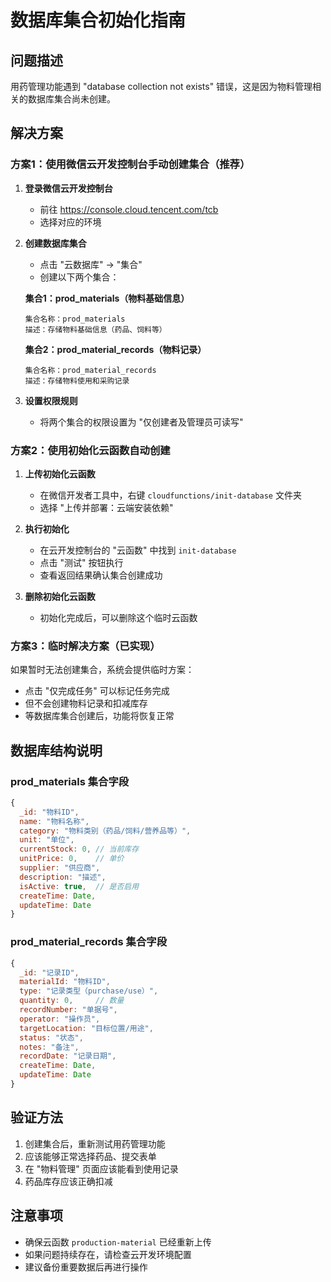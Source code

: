 # 数据库集合初始化指南

## 问题描述
用药管理功能遇到 "database collection not exists" 错误，这是因为物料管理相关的数据库集合尚未创建。

## 解决方案

### 方案1：使用微信云开发控制台手动创建集合（推荐）

1. **登录微信云开发控制台**
   - 前往 https://console.cloud.tencent.com/tcb
   - 选择对应的环境

2. **创建数据库集合**
   - 点击 "云数据库" -> "集合"
   - 创建以下两个集合：

   **集合1：prod_materials（物料基础信息）**
   ```
   集合名称：prod_materials
   描述：存储物料基础信息（药品、饲料等）
   ```

   **集合2：prod_material_records（物料记录）**
   ```
   集合名称：prod_material_records
   描述：存储物料使用和采购记录
   ```

3. **设置权限规则**
   - 将两个集合的权限设置为 "仅创建者及管理员可读写"

### 方案2：使用初始化云函数自动创建

1. **上传初始化云函数**
   - 在微信开发者工具中，右键 `cloudfunctions/init-database` 文件夹
   - 选择 "上传并部署：云端安装依赖"

2. **执行初始化**
   - 在云开发控制台的 "云函数" 中找到 `init-database`
   - 点击 "测试" 按钮执行
   - 查看返回结果确认集合创建成功

3. **删除初始化云函数**
   - 初始化完成后，可以删除这个临时云函数

### 方案3：临时解决方案（已实现）

如果暂时无法创建集合，系统会提供临时方案：
- 点击 "仅完成任务" 可以标记任务完成
- 但不会创建物料记录和扣减库存
- 等数据库集合创建后，功能将恢复正常

## 数据库结构说明

### prod_materials 集合字段
```javascript
{
  _id: "物料ID",
  name: "物料名称",
  category: "物料类别（药品/饲料/营养品等）",
  unit: "单位",
  currentStock: 0, // 当前库存
  unitPrice: 0,    // 单价
  supplier: "供应商",
  description: "描述",
  isActive: true,  // 是否启用
  createTime: Date,
  updateTime: Date
}
```

### prod_material_records 集合字段
```javascript
{
  _id: "记录ID",
  materialId: "物料ID",
  type: "记录类型（purchase/use）",
  quantity: 0,     // 数量
  recordNumber: "单据号",
  operator: "操作员",
  targetLocation: "目标位置/用途",
  status: "状态",
  notes: "备注",
  recordDate: "记录日期",
  createTime: Date,
  updateTime: Date
}
```

## 验证方法

1. 创建集合后，重新测试用药管理功能
2. 应该能够正常选择药品、提交表单
3. 在 "物料管理" 页面应该能看到使用记录
4. 药品库存应该正确扣减

## 注意事项

- 确保云函数 `production-material` 已经重新上传
- 如果问题持续存在，请检查云开发环境配置
- 建议备份重要数据后再进行操作
